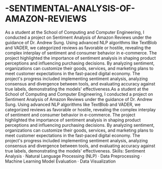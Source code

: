 # -SENTIMENTAL-ANALYSIS-OF-AMAZON-REVIEWS
As a student at the School of Computing and Computer Engineering, I conducted a project on Sentiment Analysis of Amazon Reviews under the guidance of Dr. Andrew Sung. Using advanced NLP algorithms like TextBlob and VADER, we categorized reviews as favorable or hostile, revealing the complex interplay of sentiment and consumer behavior in e-commerce. The project highlighted the importance of sentiment analysis in shaping product perceptions and influencing purchasing decisions. By analyzing sentiment, organizations can customize their goods, services, and marketing plans to meet customer expectations in the fast-paced digital economy. The project's progress included implementing sentiment analysis, analyzing consensus and divergence between tools, and evaluating accuracy against true labels, demonstrating the models' effectiveness.As a student at the School of Computing and Computer Engineering, I conducted a project on Sentiment Analysis of Amazon Reviews under the guidance of Dr. Andrew Sung. Using advanced NLP algorithms like TextBlob and VADER, we categorized reviews as favorable or hostile, revealing the complex interplay of sentiment and consumer behavior in e-commerce. The project highlighted the importance of sentiment analysis in shaping product perceptions and influencing purchasing decisions. By analyzing sentiment, organizations can customize their goods, services, and marketing plans to meet customer expectations in the fast-paced digital economy. The project's progress included implementing sentiment analysis, analyzing consensus and divergence between tools, and evaluating accuracy against true labels, demonstrating the models' effectiveness.
Skills: Sentiment Analysis · Natural Language Processing (NLP) · Data Preprocessing · Machine Learning Model Evaluation · Data Visualization
